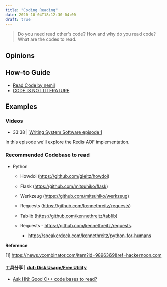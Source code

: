 ```yaml
---
title: "Coding Reading"
date: 2020-10-04T18:12:30-04:00
draft: true
---
```


> Do you need read other's code? How and why do you read code? What are the codes to read.

## Opinions

## How-to Guide

- [Read Code by nemil](https://www.nemil.com/on-software-engineering/read-code.html)
- [CODE IS NOT LITERATURE](http://www.gigamonkeys.com/code-reading/)

## Examples

### Videos

- 33:38 | [Writing System Software episode 1](https://www.youtube.com/watch?v=VBrnmciV9fM)

In this episode we'll explore the Redis AOF implementation.

### Recommended Codebase to read

* Python
  * Howdoi (https://github.com/gleitz/howdoi)

  * Flask (https://github.com/mitsuhiko/flask)

  * Werkzeug (https://github.com/mitsuhiko/werkzeug)

  * Requests (https://github.com/kennethreitz/requests)

  * Tablib (https://github.com/kennethreitz/tablib)
  * Requests - https://github.com/kennethreitz/requests.
    -  https://speakerdeck.com/kennethreitz/python-for-humans

**Reference**

[1] https://news.ycombinator.com/item?id=9896369&ref=hackernoon.com


#### 工具分享 | [duf: Disk Usage/Free Utility](https://github.com/muesli/duf)

- [Ask HN: Good C++ code bases to read?](https://news.ycombinator.com/item?id=24901244)
